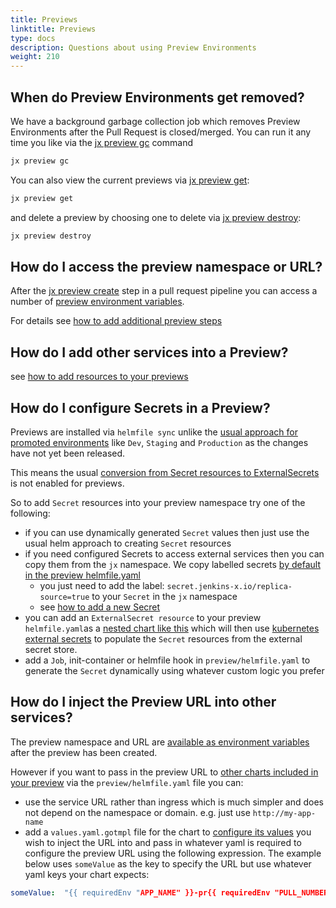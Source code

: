 ```yaml
---
title: Previews
linktitle: Previews
type: docs
description: Questions about using Preview Environments
weight: 210
---
```


## When do Preview Environments get removed?

We have a background garbage collection job which removes Preview Environments after the Pull Request is closed/merged. You can run it any time you like via the [jx preview gc](/v3/develop/reference/jx/preview/gc/) command

```sh
jx preview gc
```

You can also view the current previews via  [jx preview get](/v3/develop/reference/jx/preview/get/):

```sh
jx preview get
```

and delete a preview by choosing one to delete via [jx preview destroy](/v3/develop/reference/jx/preview/destroy/):

```sh
jx preview destroy
```

## How do I access the preview namespace or URL?

After the [jx preview create](/v3/develop/reference/jx/preview/create) step in a pull request pipeline you can access a number of [preview environment variables](/v3/develop/environments/preview/#environment-variables).

For details see [how to add additional preview steps](/v3/develop/environments/preview/#additional-preview-steps)

## How do I add other services into a Preview?

see [how to add resources to your previews](/v3/develop/environments/preview/#adding-more-resources)

## How do I configure Secrets in a Preview?

Previews are installed via `helmfile sync` unlike the [usual approach for promoted environments](/v3/develop/faq/general/#why-does-jenkins-x-use-helmfile-template) like `Dev`, `Staging` and `Production` as the changes have not yet been released.

This means the usual [conversion from Secret resources to ExternalSecrets](/v3/about/how-it-works/#secrets) is not enabled for previews.

So to add `Secret` resources into your preview namespace try one of the following:

* if you can use dynamically generated `Secret` values then just use the usual helm approach to creating `Secret` resources
* if you need configured Secrets to access external services then you can copy them from the `jx` namespace. We copy labelled secrets [by default in the preview helmfile.yaml](https://github.com/jenkins-x/jx3-pipeline-catalog/blob/master/packs/javascript/preview/helmfile.yaml#L23-L31)
  * you just need to add the label: `secret.jenkins-x.io/replica-source=true` to your `Secret` in the `jx` namespace
  * see [how to add a new Secret](/v3/admin/setup/secrets/#create-a-new-secret)  
* you can add an `ExternalSecret resource` to your preview `helmfile.yaml`as a [nested chart like this](https://jenkins-x.io/v3/develop/apps/#adding-resources) which will then use [kubernetes external secrets](https://github.com/external-secrets/kubernetes-external-secrets) to populate the `Secret` resources from the external secret store.
* add a `Job`, init-container or helmfile hook in `preview/helmfile.yaml` to generate the `Secret` dynamically using whatever custom logic you prefer

## How do I inject the Preview URL into other services?

The preview namespace and URL are [available as environment variables](/v3/develop/environments/preview/#environment-variables) after the preview has been created.

However if you want to pass in the preview URL to [other charts included in your preview](/v3/develop/environments/preview/#adding-more-resources) via the `preview/helmfile.yaml` file you can:

* use the service URL rather than ingress which is much simpler and does not depend on the namespace or domain. e.g. just use `http://my-app-name`
* add a `values.yaml.gotmpl` file for the chart to [configure its values](/v3/develop/apps/#customising-charts) you wish to inject the URL into and pass in whatever yaml is required to configure the preview URL using the following expression. The example below uses `someValue` as the key to specify the URL but use whatever yaml keys your chart expects:

```yaml
someValue:  "{{ requiredEnv "APP_NAME" }}-pr{{ requiredEnv "PULL_NUMBER" }}.{{ .Values.jxRequirements.ingress.domain }}"
```
